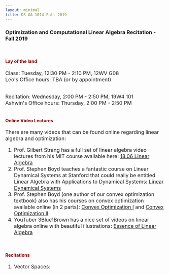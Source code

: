 ```yaml
---
layout: minimal
title: DS-GA 1014 Fall 2019
---
```



<body style='font-family:BlinkMacSystemFont,-apple-system,"Segoe UI",Roboto,Oxygen,Ubuntu,Cantarell,"Fira Sans","Droid Sans","Helvetica Neue",Helvetica,Arial,sans-serif;'>

<h3>Optimization and Computational Linear Algebra Recitation - Fall 2019</h3>
<br>


<h4><font color="darkred">Lay of the land</font></h4>
<font size="3">
Class: Tuesday, 12:30 PM - 2:10 PM, 12WV G08<br>
Léo's Office hours: TBA (or by appointment)<br><br>

Recitation: Wednesday, 2:00 PM - 2:50 PM, 19W4 101<br>
Ashwin's Office hours: Thursday, 2:00 PM - 2:50 PM<br>
</font>
<br>


<h4><font color="darkred">Online Video Lectures</font></h4>
<font size="3">
There are many videos that can be found online regarding linear algebra and optimization:<br>
<ol>
<li> Prof. Gilbert Strang has a full set of linear algebra video lectures from his MIT course available here: <a href='http://web.mit.edu/18.06/www/videos.shtml'>18.06 Linear Algebra</a></li>
<li> Prof. Stephen Boyd teaches a fantastic course on Linear Dynamical Systems at Stanford that could really be entitled Linear Algebra with Applications to Dynamical Systems: <a href='https://see.stanford.edu/Course/EE263'>Linear Dynamical Systems</a></li>
<li> Prof. Stephen Boyd (one author of our convex optimization textbook) also has his courses on convex optimization available online (in 2 parts): <a href='https://see.stanford.edu/Course/EE364A'>Convex Optimization I</a> and <a href='(https://see.stanford.edu/Course/EE364B'>Convex Optimization II</a></li>
<li> YouTuber 3Blue1Brown has a nice set of videos on linear algebra online with beautiful illustrations: <a href='https://www.youtube.com/playlist?list=PLZHQObOWTQDPD3MizzM2xVFitgF8hE_ab'>Essence of Linear Algebra</a></li>
</ol>
</font>
<br>


<h4><font color="darkred">Recitations</font></h4>
<font size="3">
<ol>
<li>Vector Spaces:</li>
</ol>
</font>

</body>